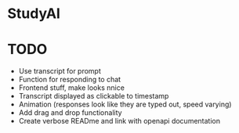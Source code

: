 # StudyAI

# TODO 
- Use transcript for prompt
- Function for responding to chat
- Frontend stuff, make looks nnice
- Transcript displayed as clickable to timestamp
- Animation (responses look like they are typed out, speed varying)
- Add drag and drop functionality
- Create verbose READme and link with openapi documentation
